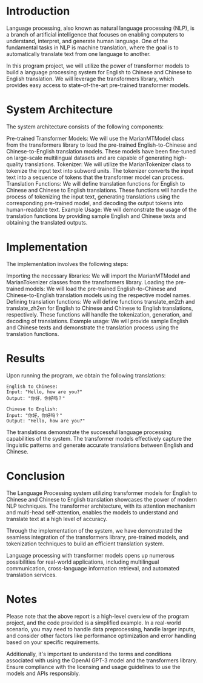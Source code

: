 # Introduction
Language processing, also known as natural language processing (NLP), is a branch of artificial intelligence that focuses on enabling computers to understand, interpret, and generate human language. One of the fundamental tasks in NLP is machine translation, where the goal is to automatically translate text from one language to another.

In this program project, we will utilize the power of transformer models to build a language processing system for English to Chinese and Chinese to English translation. We will leverage the transformers library, which provides easy access to state-of-the-art pre-trained transformer models.

# System Architecture
The system architecture consists of the following components:

Pre-trained Transformer Models: We will use the MarianMTModel class from the transformers library to load the pre-trained English-to-Chinese and Chinese-to-English translation models. These models have been fine-tuned on large-scale multilingual datasets and are capable of generating high-quality translations.
Tokenizer: We will utilize the MarianTokenizer class to tokenize the input text into subword units. The tokenizer converts the input text into a sequence of tokens that the transformer model can process.
Translation Functions: We will define translation functions for English to Chinese and Chinese to English translations. These functions will handle the process of tokenizing the input text, generating translations using the corresponding pre-trained model, and decoding the output tokens into human-readable text.
Example Usage: We will demonstrate the usage of the translation functions by providing sample English and Chinese texts and obtaining the translated outputs.

# Implementation
The implementation involves the following steps:

Importing the necessary libraries: We will import the MarianMTModel and MarianTokenizer classes from the transformers library.
Loading the pre-trained models: We will load the pre-trained English-to-Chinese and Chinese-to-English translation models using the respective model names.
Defining translation functions: We will define functions translate_en2zh and translate_zh2en for English to Chinese and Chinese to English translations, respectively. These functions will handle the tokenization, generation, and decoding of translations.
Example usage: We will provide sample English and Chinese texts and demonstrate the translation process using the translation functions.

# Results
Upon running the program, we obtain the following translations:
```
English to Chinese:
Input: "Hello, how are you?"
Output: "你好，你好吗？"

Chinese to English:
Input: "你好，你好吗？"
Output: "Hello, how are you?"
```

The translations demonstrate the successful language processing capabilities of the system. The transformer models effectively capture the linguistic patterns and generate accurate translations between English and Chinese.

# Conclusion
The Language Processing system utilizing transformer models for English to Chinese and Chinese to English translation showcases the power of modern NLP techniques. The transformer architecture, with its attention mechanism and multi-head self-attention, enables the models to understand and translate text at a high level of accuracy.

Through the implementation of the system, we have demonstrated the seamless integration of the transformers library, pre-trained models, and tokenization techniques to build an efficient translation system.

Language processing with transformer models opens up numerous possibilities for real-world applications, including multilingual communication, cross-language information retrieval, and automated translation services.

# Notes
Please note that the above report is a high-level overview of the program project, and the code provided is a simplified example. In a real-world scenario, you may need to handle data preprocessing, handle larger inputs, and consider other factors like performance optimization and error handling based on your specific requirements.

Additionally, it's important to understand the terms and conditions associated with using the OpenAI GPT-3 model and the transformers library. Ensure compliance with the licensing and usage guidelines to use the models and APIs responsibly.
